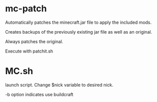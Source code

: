 mc-patch
========

Automatically patches the minecraft.jar file to apply the included mods. 

Creates backups of the previously existing jar file as well as an original.

Always patches the original.

Execute with patchit.sh

MC.sh
=====

launch script.  Change $nick variable to desired nick.

-b option indicates use buildcraft
